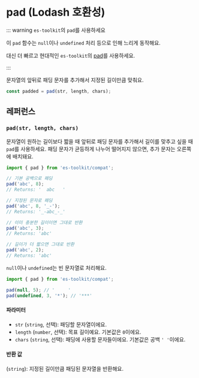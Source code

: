 # pad (Lodash 호환성)

::: warning `es-toolkit`의 `pad`를 사용하세요

이 `pad` 함수는 `null`이나 `undefined` 처리 등으로 인해 느리게 동작해요.

대신 더 빠르고 현대적인 `es-toolkit`의 [pad](../../string/pad.md)를 사용하세요.

:::

문자열의 앞뒤로 패딩 문자를 추가해서 지정된 길이만큼 맞춰요.

```typescript
const padded = pad(str, length, chars);
```

## 레퍼런스

### `pad(str, length, chars)`

문자열이 원하는 길이보다 짧을 때 앞뒤로 패딩 문자를 추가해서 길이를 맞추고 싶을 때 `pad`를 사용하세요. 패딩 문자가 균등하게 나누어 떨어지지 않으면, 추가 문자는 오른쪽에 배치돼요.

```typescript
import { pad } from 'es-toolkit/compat';

// 기본 공백으로 패딩
pad('abc', 8);
// Returns: '  abc   '

// 지정된 문자로 패딩
pad('abc', 8, '_-');
// Returns: '_-abc_-_'

// 이미 충분한 길이이면 그대로 반환
pad('abc', 3);
// Returns: 'abc'

// 길이가 더 짧으면 그대로 반환
pad('abc', 2);
// Returns: 'abc'
```

`null`이나 `undefined`는 빈 문자열로 처리해요.

```typescript
import { pad } from 'es-toolkit/compat';

pad(null, 5); // '     '
pad(undefined, 3, '*'); // '***'
```

#### 파라미터

- `str` (`string`, 선택): 패딩할 문자열이에요.
- `length` (`number`, 선택): 목표 길이예요. 기본값은 `0`이에요.
- `chars` (`string`, 선택): 패딩에 사용할 문자들이에요. 기본값은 공백 `' '`이에요.

#### 반환 값

(`string`): 지정된 길이만큼 패딩된 문자열을 반환해요.
